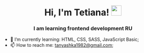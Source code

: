 <h1 align="center">Hi, I'm  Tetiana!   
<img src="https://github.com/blackcater/blackcater/raw/main/images/Hi.gif" height="32"/></h1>
<h3 align="center">I am learning frontend development RU</h3>


- 🌱 I’m currently learning: HTML, CSS, SASS, JavaScript Basic;
- 📫 How to reach me: tanyashka1982@gmail.com;
